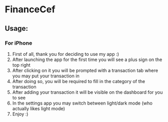# FinanceCef

## Usage:
### For iPhone
1. First of all, thank you for deciding to use my app :) 
2. After launching the app for the first time you will see a plus sign on the top right
3. After clicking on it you will be prompted with a transaction tab where you may put your transaction in
4. After doing so, you will be required to fill in the category of the transaction
5. After adding your transaction it will be visible on the dashboard for you to see
6. In the settings app you may switch between light/dark mode (who actually likes light mode)
7. Enjoy :)
